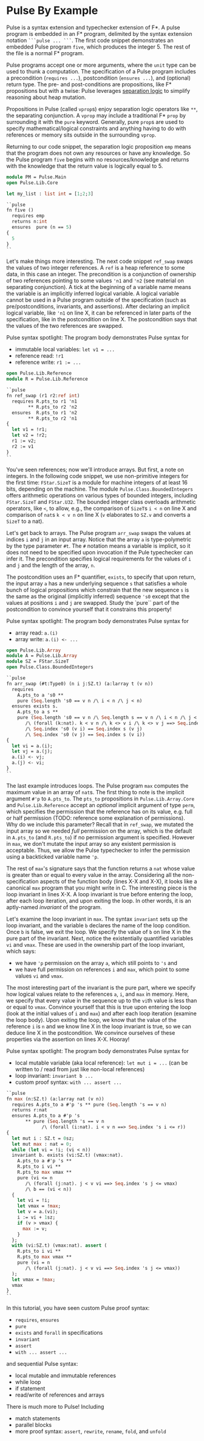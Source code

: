 # Pulse By Example

Pulse is a syntax extension and typechecker extension of F*. 
A pulse program is embedded in an F* program, delimited by the syntax extension notation ` ```pulse ... ``` `. 
The first code snippet demonstrates an embedded Pulse program `five`, which produces the integer 5. 
The rest of the file is a normal F* program. 

Pulse programs accept one or more arguments, where the `unit` type can be used to thunk a computation. 
The specification of a Pulse program includes a precondition (`requires ...`), postcondition (`ensures ...`), and (optional) return type. 
The pre- and post-conditions are propositions, like F* propositions but with a twise: Pulse leverages [separation logic](https://en.wikipedia.org/wiki/Separation_logic) to simplify reasoning about heap mutation. 

Propositions in Pulse (called `vprop`s) enjoy separation logic operators like `**`, the separating conjunction. 
A `vprop` may include a traditional F* `prop` by surrounding it with the `pure` keyword. 
Generally, pure `prop`s are used to specify mathematical/logical constraints and anything having to do with references or memory sits outside in the surrounding `vprop`. 

Returning to our code snippet, the separation logic proposition `emp` means that the program does not own any resources or have any knowledge. 
So the Pulse program `five` begins with no resources/knowledge and returns with the knowledge that the return value is logically equal to 5. 

```ocaml
module PM = Pulse.Main
open Pulse.Lib.Core

let my_list : list int = [1;2;3]

``pulse
fn five ()
  requires emp
  returns n:int
  ensures  pure (n == 5)
{ 
  5
}
``
```

Let's make things more interesting. 
The next code snippet `ref_swap` swaps the values of two integer references. 
A `ref` is a heap reference to some data, in this case an integer. 
The precondition is a conjunction of ownership of two references pointing to some values `'n1` and `'n2` (see material on separating conjunction). 
A tick at the beginning of a variable name means the variable is an implicitly inferred logical variable. 
A logical variable cannot be used in a Pulse program outside of the specification (such as pre/postconditions, invariants, and assertions). 
After declaring an implicit logical variable, like `'n1` on line X, it can be referenced in later parts of the specification, like in the postcondition on line X. 
The postcondition says that the values of the two references are swapped. 

Pulse syntax spotlight: The program body demonstrates Pulse syntax for 
- immutable local variables: `let v1 = ...`
- reference read: `!r1`
- reference write: `r1 := ...`

```ocaml
open Pulse.Lib.Reference
module R = Pulse.Lib.Reference

``pulse
fn ref_swap (r1 r2:ref int)
  requires R.pts_to r1 'n1 
        ** R.pts_to r2 'n2
  ensures  R.pts_to r1 'n2
        ** R.pts_to r2 'n1
{
  let v1 = !r1;
  let v2 = !r2;
  r1 := v2;
  r2 := v1
}
``
```

You've seen references; now we'll introduce arrays. 
But first, a note on integers. 
In the following code snippet, we use non-primitive integers for the first time: `FStar.SizeT` is a module for machine integers of at least 16 bits, depending on the machine. 
The module `Pulse.Class.BoundedIntegers` offers arithmetic operations on various types of bounded integers, including `FStar.SizeT` and `FStar.U32`. 
The bounded integer class overloads arithmetic operators, like `<`, to allow, e.g., the comparison of `SizeT`s `i < n` on line X and comparison of `nat`s `k < v n` on line X (`v` elaborates to `SZ.v` and converts a `SizeT` to a nat). 

Let's get back to arrays. 
The Pulse program `arr_swap` swaps the values at indices `i` and `j` in an input array. 
Notice that the array `a` is type-polymetric by the type parameter `#t`. 
The `#` notation means a variable is implicit, so it does not need to be specified upon invocation if the Pule typechecker can infer it. 
The precondition specifies logical requirements for the values of `i` and `j` and the length of the array, `n`. 

The postcondition uses an F* quantifier, `exists`, to specify that upon return, the input array `a` has a new underlying sequence `s` that satisfies a whole bunch of logical propositions which constrain that the new sequence `s` is the same as the original (implicitly inferred) sequence `'s0` except that the values at positions `i` and `j` are swapped. 
Study the `pure`` part of the postcondition to convince yourself that it constrains this property! 

Pulse syntax spotlight: The program body demonstrates Pulse syntax for 
- array read: `a.(i)`
- array write: `a.(i) <- ...`

```ocaml
open Pulse.Lib.Array
module A = Pulse.Lib.Array
module SZ = FStar.SizeT
open Pulse.Class.BoundedIntegers

``pulse
fn arr_swap (#t:Type0) (n i j:SZ.t) (a:larray t (v n))
  requires 
    A.pts_to a 's0 **
    pure (Seq.length 's0 == v n /\ i < n /\ j < n)
  ensures exists s. 
    A.pts_to a s **
    pure (Seq.length 's0 == v n /\ Seq.length s == v n /\ i < n /\ j < n
       /\ (forall (k:nat). k < v n /\ k <> v i /\ k <> v j ==> Seq.index 's0 k == Seq.index s k)
       /\ Seq.index 's0 (v i) == Seq.index s (v j)
       /\ Seq.index 's0 (v j) == Seq.index s (v i))
{
  let vi = a.(i);
  let vj = a.(j);
  a.(i) <- vj;
  a.(j) <- vi;
}
``
```

The last example introduces loops. 
The Pulse program `max` computes the maximum value in an array of `nat`s. 
The first thing to note is the implicit argument `#'p` to `A.pts_to`. 
The `pts_to` propositions in `Pulse.Lib.Array.Core` and `Pulse.Lib.Reference` accept an *optional* implicit argument of type `perm`, which specifies the permission that the reference has on its value, e.g. full or half permission (TODO: reference some explanation of permissions). 
Why do we include this parameter? 
Recall that in `ref_swap`, we mutated the input array so we needed *full* permission on the array, which is the default in `A.pts_to` (and `R.pts_to`) if no permission argument is specified. 
However in `max`, we don't mutate the input array so any existent permission is acceptable. 
Thus, we allow the Pulse typechecker to infer the permission using a backticked variable name `'p`. 

The rest of `max`'s signature says that the function returns a `nat` whose value is greater than or equal to every value in the array. 
Considering all the non-specification aspects of the function body (lines X-X and X-X), it looks like a canonical `max` program that you might write in C. 
The interesting piece is the loop invariant in lines X-X. 
A loop invariant is true before entering the loop, after each loop iteration, and upon exiting the loop. 
In other words, it is an aptly-named *invariant* of the program. 

Let's examine the loop invariant in `max`. 
The syntax `invariant` sets up the loop invariant, and the variable `b` declares the name of the loop condition. 
Once `b` is false, we exit the loop. 
We specify the value of `b` on line X in the pure part of the invariant. 
Next, notice the existentially quantified variables `vi` and `vmax`. 
These are used in the ownership part of the loop invariant, which says:
* we have `'p` permission on the array `a`, which still points to `'s` and 
* we have full permission on references `i` and `max`, which point to some values `vi` and `vmax`. 

The most interesting part of the invariant is the pure part, where we specify how logical values relate to the references `a`, `i`, and `max` in memory. 
Here, we specify that every value in the sequence up to the `vi`th value is less than or equal to `vmax`. 
Convince yourself that this is true upon entering the loop (look at the initial values of `i` and `max`) and after each loop iteration (examine the loop body). 
Upon exiting the loop, we know that the value of the reference `i` is `n` and we know line X in the loop invariant is true, so we can deduce line X in the postcondition. 
We convince ourselves of these properties via the assertion on lines X-X. 
Hooray! 

Pulse syntax spotlight: The program body demonstrates Pulse syntax for 
- local mutable variable (aka local reference): `let mut i = ...` (can be written to / read from just like non-local references)
- loop invariant: `invariant b ...`
- custom proof syntax: `with ... assert ...`

```ocaml
``pulse
fn max (n:SZ.t) (a:larray nat (v n))
  requires A.pts_to a #'p 's ** pure (Seq.length 's == v n)
  returns r:nat
  ensures A.pts_to a #'p 's
       ** pure (Seq.length 's == v n
             /\ (forall (i:nat). i < v n ==> Seq.index 's i <= r))
{
  let mut i : SZ.t = 0sz;
  let mut max : nat = 0; 
  while (let vi = !i; (vi < n))
  invariant b. exists (vi:SZ.t) (vmax:nat).
    A.pts_to a #'p 's **
    R.pts_to i vi **
    R.pts_to max vmax **
    pure (vi <= n
       /\ (forall (j:nat). j < v vi ==> Seq.index 's j <= vmax)
       /\ b == (vi < n))
  {
    let vi = !i;
    let vmax = !max;
    let v = a.(vi);
    i := vi + 1sz;
    if (v > vmax) {
      max := v;
    }
  };
  with (vi:SZ.t) (vmax:nat). assert (
    R.pts_to i vi **
    R.pts_to max vmax **
    pure (vi = n
       /\ (forall (j:nat). j < v vi ==> Seq.index 's j <= vmax))
  );
  let vmax = !max;
  vmax
}
``
```

In this tutorial, you have seen custom Pulse proof syntax:
- `requires`, `ensures`
- `pure`
- `exists` and `forall` in specifications
- `invariant`
- `assert`
- `with ... assert ...`

and sequential Pulse syntax:
- local mutable and immutable references
- while loop
- if statement
- read/write of references and arrays

There is much more to Pulse! 
Including 
- match statements
- parallel blocks
- more proof syntax: `assert`, `rewrite`, `rename`, `fold`, and `unfold`